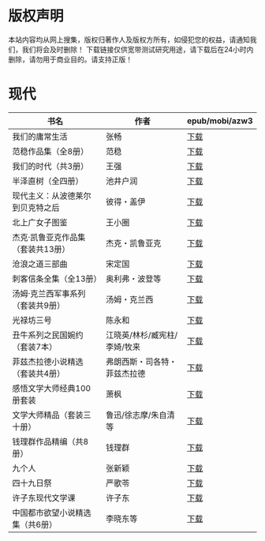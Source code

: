 # 版权声明

本站内容均从网上搜集，版权归著作人及版权方所有，如侵犯您的权益，请通知我们，我们将会及时删除！ 下载链接仅供宽带测试研究用途，请下载后在24小时内删除，请勿用于商业目的。请支持正版！

# 现代

| 书名 | 作者 | epub/mobi/azw3 |
| --- | --- | --- |
| 我们的庸常生活 | 张畅 | [下载](https://url89.ctfile.com/f/31084289-1375492048-fed780?p=8866) |
| 范稳作品集（全8册） | 范稳 | [下载](https://url89.ctfile.com/f/31084289-1375493179-34f72a?p=8866) |
| 我们的时代（共3册） | 王强 | [下载](https://url89.ctfile.com/f/31084289-1375504177-aa627c?p=8866) |
| 半泽直树（全四册） | 池井户润 | [下载](https://url89.ctfile.com/f/31084289-1356990412-aa7e8c?p=8866) |
| 现代主义：从波德莱尔到贝克特之后 | 彼得・盖伊 | [下载](https://url89.ctfile.com/f/31084289-1356983158-db138c?p=8866) |
| 北上广女子图鉴 | 王小圈 | [下载](https://url89.ctfile.com/f/31084289-1357048732-7b170e?p=8866) |
| 杰克·凯鲁亚克作品集（套装共13册） | 杰克・凯鲁亚克 | [下载](https://url89.ctfile.com/f/31084289-1357048672-0f790e?p=8866) |
| 沧浪之道三部曲 | 宋定国 | [下载](https://url89.ctfile.com/f/31084289-1357047505-f0b74b?p=8866) |
| 刺客信条全集（全13册） | 奥利弗・波登等 | [下载](https://url89.ctfile.com/f/31084289-1357036453-8aa8c0?p=8866) |
| 汤姆·克兰西军事系列（套装共9册） | 汤姆・克兰西 | [下载](https://url89.ctfile.com/f/31084289-1357036339-693198?p=8866) |
| 光禄坊三号 | 陈永和 | [下载](https://url89.ctfile.com/f/31084289-1357036207-b2b9c4?p=8866) |
| 丑牛系列之民国婉约（套装7本） | 江晓英/林杉/臧宪柱/李婍/牧来 | [下载](https://url89.ctfile.com/f/31084289-1357034188-0b3e65?p=8866) |
| 菲兹杰拉德小说精选（套装共4册） | 弗朗西斯・司各特・菲兹杰拉德 | [下载](https://url89.ctfile.com/f/31084289-1357033936-250a7b?p=8866) |
| 感悟文学大师经典100册套装 | 萧枫 | [下载](https://url89.ctfile.com/f/31084289-1357032037-e3a645?p=8866) |
| 文学大师精品（套装三十册） | 鲁迅/徐志摩/朱自清等  | [下载](https://url89.ctfile.com/f/31084289-1357031935-49b0cf?p=8866) |
| 钱理群作品精编（共8册） | 钱理群 | [下载](https://url89.ctfile.com/f/31084289-1357029190-be6f44?p=8866) |
| 九个人 | 张新颖 | [下载](https://url89.ctfile.com/f/31084289-1357023121-e03fbf?p=8866) |
| 四十九日祭 | 严歌苓 | [下载](https://url89.ctfile.com/f/31084289-1357023001-13c4d5?p=8866) |
| 许子东现代文学课 | 许子东 | [下载](https://url89.ctfile.com/f/31084289-1357021855-47d98d?p=8866) |
| 中国都市欲望小说精选集（共6册） | 李晓东等 | [下载](https://url89.ctfile.com/f/31084289-1357019995-a87cfe?p=8866) |
